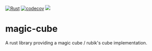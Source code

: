 [![Rust](https://github.com/Zitronenjoghurt/magic-cube/actions/workflows/rust.yml/badge.svg)](https://github.com/Zitronenjoghurt/magic-cube/actions/workflows/rust.yml)
[![codecov](https://codecov.io/gh/Zitronenjoghurt/magic-cube/graph/badge.svg?token=UM6T22YO17)](https://codecov.io/gh/Zitronenjoghurt/magic-cube)
![](https://tokei.rs/b1/github/Zitronenjoghurt/magic-cube?category=code&type=Rust&logo=https://simpleicons.org/icons/rust.svg)

# magic-cube
A rust library providing a magic cube / rubik's cube implementation.
